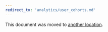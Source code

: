 ```yaml
---
redirect_to: 'analytics/user_cohorts.md'
---
```


This document was moved to [another location](analytics/user_cohorts.md).

<!-- This redirect file can be deleted after February 1, 2021. -->
<!-- Before deletion, see: https://docs.gitlab.com/ee/development/documentation/#move-or-rename-a-page -->

